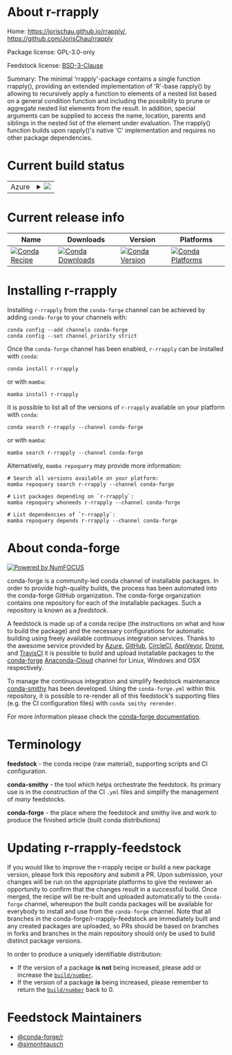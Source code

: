 About r-rrapply
===============

Home: https://jorischau.github.io/rrapply/, https://github.com/JorisChau/rrapply

Package license: GPL-3.0-only

Feedstock license: [BSD-3-Clause](https://github.com/conda-forge/r-rrapply-feedstock/blob/main/LICENSE.txt)

Summary: The minimal 'rrapply'-package contains a single function rrapply(), providing an extended implementation of 'R'-base rapply() by allowing to recursively apply a function to elements of a nested list based on a general condition function and including the possibility to prune or aggregate nested list elements from the result. In addition, special arguments can be supplied to access the name, location, parents and siblings in the nested list of the element under evaluation. The rrapply() function builds upon rapply()'s native 'C' implementation and requires no other package dependencies.

Current build status
====================


<table>
    
  <tr>
    <td>Azure</td>
    <td>
      <details>
        <summary>
          <a href="https://dev.azure.com/conda-forge/feedstock-builds/_build/latest?definitionId=11435&branchName=main">
            <img src="https://dev.azure.com/conda-forge/feedstock-builds/_apis/build/status/r-rrapply-feedstock?branchName=main">
          </a>
        </summary>
        <table>
          <thead><tr><th>Variant</th><th>Status</th></tr></thead>
          <tbody><tr>
              <td>linux_64_r_base4.1</td>
              <td>
                <a href="https://dev.azure.com/conda-forge/feedstock-builds/_build/latest?definitionId=11435&branchName=main">
                  <img src="https://dev.azure.com/conda-forge/feedstock-builds/_apis/build/status/r-rrapply-feedstock?branchName=main&jobName=linux&configuration=linux_64_r_base4.1" alt="variant">
                </a>
              </td>
            </tr><tr>
              <td>linux_64_r_base4.2</td>
              <td>
                <a href="https://dev.azure.com/conda-forge/feedstock-builds/_build/latest?definitionId=11435&branchName=main">
                  <img src="https://dev.azure.com/conda-forge/feedstock-builds/_apis/build/status/r-rrapply-feedstock?branchName=main&jobName=linux&configuration=linux_64_r_base4.2" alt="variant">
                </a>
              </td>
            </tr><tr>
              <td>osx_64_r_base4.1</td>
              <td>
                <a href="https://dev.azure.com/conda-forge/feedstock-builds/_build/latest?definitionId=11435&branchName=main">
                  <img src="https://dev.azure.com/conda-forge/feedstock-builds/_apis/build/status/r-rrapply-feedstock?branchName=main&jobName=osx&configuration=osx_64_r_base4.1" alt="variant">
                </a>
              </td>
            </tr><tr>
              <td>osx_64_r_base4.2</td>
              <td>
                <a href="https://dev.azure.com/conda-forge/feedstock-builds/_build/latest?definitionId=11435&branchName=main">
                  <img src="https://dev.azure.com/conda-forge/feedstock-builds/_apis/build/status/r-rrapply-feedstock?branchName=main&jobName=osx&configuration=osx_64_r_base4.2" alt="variant">
                </a>
              </td>
            </tr><tr>
              <td>win_64</td>
              <td>
                <a href="https://dev.azure.com/conda-forge/feedstock-builds/_build/latest?definitionId=11435&branchName=main">
                  <img src="https://dev.azure.com/conda-forge/feedstock-builds/_apis/build/status/r-rrapply-feedstock?branchName=main&jobName=win&configuration=win_64_" alt="variant">
                </a>
              </td>
            </tr>
          </tbody>
        </table>
      </details>
    </td>
  </tr>
</table>

Current release info
====================

| Name | Downloads | Version | Platforms |
| --- | --- | --- | --- |
| [![Conda Recipe](https://img.shields.io/badge/recipe-r--rrapply-green.svg)](https://anaconda.org/conda-forge/r-rrapply) | [![Conda Downloads](https://img.shields.io/conda/dn/conda-forge/r-rrapply.svg)](https://anaconda.org/conda-forge/r-rrapply) | [![Conda Version](https://img.shields.io/conda/vn/conda-forge/r-rrapply.svg)](https://anaconda.org/conda-forge/r-rrapply) | [![Conda Platforms](https://img.shields.io/conda/pn/conda-forge/r-rrapply.svg)](https://anaconda.org/conda-forge/r-rrapply) |

Installing r-rrapply
====================

Installing `r-rrapply` from the `conda-forge` channel can be achieved by adding `conda-forge` to your channels with:

```
conda config --add channels conda-forge
conda config --set channel_priority strict
```

Once the `conda-forge` channel has been enabled, `r-rrapply` can be installed with `conda`:

```
conda install r-rrapply
```

or with `mamba`:

```
mamba install r-rrapply
```

It is possible to list all of the versions of `r-rrapply` available on your platform with `conda`:

```
conda search r-rrapply --channel conda-forge
```

or with `mamba`:

```
mamba search r-rrapply --channel conda-forge
```

Alternatively, `mamba repoquery` may provide more information:

```
# Search all versions available on your platform:
mamba repoquery search r-rrapply --channel conda-forge

# List packages depending on `r-rrapply`:
mamba repoquery whoneeds r-rrapply --channel conda-forge

# List dependencies of `r-rrapply`:
mamba repoquery depends r-rrapply --channel conda-forge
```


About conda-forge
=================

[![Powered by
NumFOCUS](https://img.shields.io/badge/powered%20by-NumFOCUS-orange.svg?style=flat&colorA=E1523D&colorB=007D8A)](https://numfocus.org)

conda-forge is a community-led conda channel of installable packages.
In order to provide high-quality builds, the process has been automated into the
conda-forge GitHub organization. The conda-forge organization contains one repository
for each of the installable packages. Such a repository is known as a *feedstock*.

A feedstock is made up of a conda recipe (the instructions on what and how to build
the package) and the necessary configurations for automatic building using freely
available continuous integration services. Thanks to the awesome service provided by
[Azure](https://azure.microsoft.com/en-us/services/devops/), [GitHub](https://github.com/),
[CircleCI](https://circleci.com/), [AppVeyor](https://www.appveyor.com/),
[Drone](https://cloud.drone.io/welcome), and [TravisCI](https://travis-ci.com/)
it is possible to build and upload installable packages to the
[conda-forge](https://anaconda.org/conda-forge) [Anaconda-Cloud](https://anaconda.org/)
channel for Linux, Windows and OSX respectively.

To manage the continuous integration and simplify feedstock maintenance
[conda-smithy](https://github.com/conda-forge/conda-smithy) has been developed.
Using the ``conda-forge.yml`` within this repository, it is possible to re-render all of
this feedstock's supporting files (e.g. the CI configuration files) with ``conda smithy rerender``.

For more information please check the [conda-forge documentation](https://conda-forge.org/docs/).

Terminology
===========

**feedstock** - the conda recipe (raw material), supporting scripts and CI configuration.

**conda-smithy** - the tool which helps orchestrate the feedstock.
                   Its primary use is in the construction of the CI ``.yml`` files
                   and simplify the management of *many* feedstocks.

**conda-forge** - the place where the feedstock and smithy live and work to
                  produce the finished article (built conda distributions)


Updating r-rrapply-feedstock
============================

If you would like to improve the r-rrapply recipe or build a new
package version, please fork this repository and submit a PR. Upon submission,
your changes will be run on the appropriate platforms to give the reviewer an
opportunity to confirm that the changes result in a successful build. Once
merged, the recipe will be re-built and uploaded automatically to the
`conda-forge` channel, whereupon the built conda packages will be available for
everybody to install and use from the `conda-forge` channel.
Note that all branches in the conda-forge/r-rrapply-feedstock are
immediately built and any created packages are uploaded, so PRs should be based
on branches in forks and branches in the main repository should only be used to
build distinct package versions.

In order to produce a uniquely identifiable distribution:
 * If the version of a package **is not** being increased, please add or increase
   the [``build/number``](https://docs.conda.io/projects/conda-build/en/latest/resources/define-metadata.html#build-number-and-string).
 * If the version of a package **is** being increased, please remember to return
   the [``build/number``](https://docs.conda.io/projects/conda-build/en/latest/resources/define-metadata.html#build-number-and-string)
   back to 0.

Feedstock Maintainers
=====================

* [@conda-forge/r](https://github.com/conda-forge/r/)
* [@simonhtausch](https://github.com/simonhtausch/)


